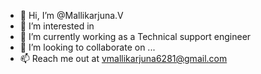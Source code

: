 - 👋 Hi, I’m @Mallikarjuna.V
- 👀 I’m interested in 
- 🌱 I’m currently working as a Technical support engineer 
- 💞️ I’m looking to collaborate on ...
- 📫 Reach me out at vmallikarjuna6281@gmail.com

<!---
MallikarjunaVankadara/MallikarjunaVankadara is a ✨ special ✨ repository because its `README.md` (this file) appears on your GitHub profile.
You can click the Preview link to take a look at your changes.
--->
